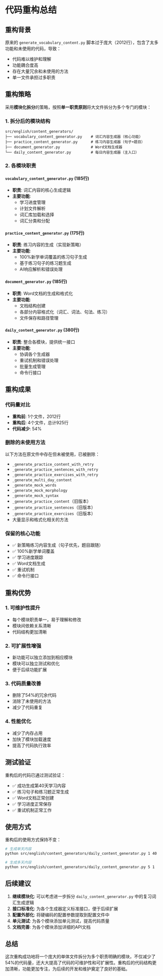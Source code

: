 # 代码重构总结

## 重构背景

原来的 `generate_vocabulary_content.py` 脚本过于庞大（2012行），包含了太多功能和未使用的代码，导致：
- 代码难以维护和理解
- 功能耦合度高
- 存在大量冗余和未使用的方法
- 单一文件承担过多职责

## 重构策略

采用**模块化拆分**的策略，按照**单一职责原则**将大文件拆分为多个专门的模块：

### 1. 拆分后的模块结构

```
src/english/content_generators/
├── vocabulary_content_generator.py    # 词汇内容生成器（核心功能）
├── practice_content_generator.py      # 练习内容生成器（句子+题目）
├── document_generator.py              # Word文档生成器
└── daily_content_generator.py         # 每日内容生成器（主入口）
```

### 2. 各模块职责

#### `vocabulary_content_generator.py` (185行)
- **职责**: 词汇内容的核心生成逻辑
- **主要功能**:
  - 学习进度管理
  - 计划文件解析
  - 词汇库加载和选择
  - 词汇分类和分配

#### `practice_content_generator.py` (175行)
- **职责**: 练习内容的生成（实现新策略）
- **主要功能**:
  - 100%新学单词覆盖的练习句子生成
  - 基于练习句子的练习题生成
  - AI响应解析和错误处理

#### `document_generator.py` (185行)
- **职责**: Word文档的生成和格式化
- **主要功能**:
  - 文档结构创建
  - 各部分内容格式化（词汇、词法、句法、练习）
  - 文件保存和路径管理

#### `daily_content_generator.py` (380行)
- **职责**: 整合各模块，提供统一接口
- **主要功能**:
  - 协调各个生成器
  - 重试机制和错误处理
  - 批量生成管理
  - 命令行接口

## 重构成果

### 代码量对比
- **重构前**: 1个文件，2012行
- **重构后**: 4个文件，总计925行
- **代码减少**: 54%

### 删除的未使用方法
以下方法在原文件中存在但未被使用，已被删除：
- `_generate_practice_content_with_retry`
- `_generate_practice_sentences_with_retry` 
- `_generate_practice_exercises_with_retry`
- `_generate_multi_day_content`
- `_generate_mock_words`
- `_generate_mock_morphology`
- `_generate_mock_syntax`
- `_generate_practice_content`（旧版本）
- `_generate_practice_sentences`（旧版本）
- `_generate_practice_exercises`（旧版本）
- 大量显示和格式化相关的方法

### 保留的核心功能
- ✅ 新策略练习内容生成（句子优先，题目跟随）
- ✅ 100%新学单词覆盖
- ✅ 学习进度跟踪
- ✅ Word文档生成
- ✅ 重试机制
- ✅ 命令行接口

## 重构优势

### 1. 可维护性提升
- 每个模块职责单一，易于理解和修改
- 模块间依赖关系清晰
- 代码结构更加清晰

### 2. 可扩展性增强
- 新功能可以独立添加到相应模块
- 模块可以独立测试和优化
- 便于后续功能扩展

### 3. 代码质量改善
- 删除了54%的冗余代码
- 消除了未使用的方法
- 减少了代码重复

### 4. 性能优化
- 减少了内存占用
- 加快了模块加载速度
- 提高了代码执行效率

## 测试验证

重构后的代码已通过测试验证：
- ✅ 成功生成第40天学习内容
- ✅ 练习句子和练习题正常生成
- ✅ Word文档正常创建
- ✅ 学习进度正常保存
- ✅ 重试机制正常工作

## 使用方式

重构后的使用方式保持不变：

```bash
# 生成单天内容
python src/english/content_generators/daily_content_generator.py 1 40

# 生成多天内容
python src/english/content_generators/daily_content_generator.py 5 1
```

## 后续建议

1. **继续模块化**: 可以考虑进一步拆分 `daily_content_generator.py` 中的复习词汇生成逻辑
2. **接口标准化**: 为各个生成器定义标准接口，便于后续扩展
3. **配置外部化**: 将硬编码的配置参数提取到配置文件中
4. **单元测试**: 为各个模块添加单元测试，提高代码质量
5. **文档完善**: 为各个模块添加详细的API文档

## 总结

这次重构成功地将一个庞大的单体文件拆分为多个职责明确的模块，不仅减少了54%的代码量，还大大提高了代码的可维护性和可扩展性。重构后的代码结构更加清晰，功能更加专注，为后续的开发和维护奠定了良好的基础。
